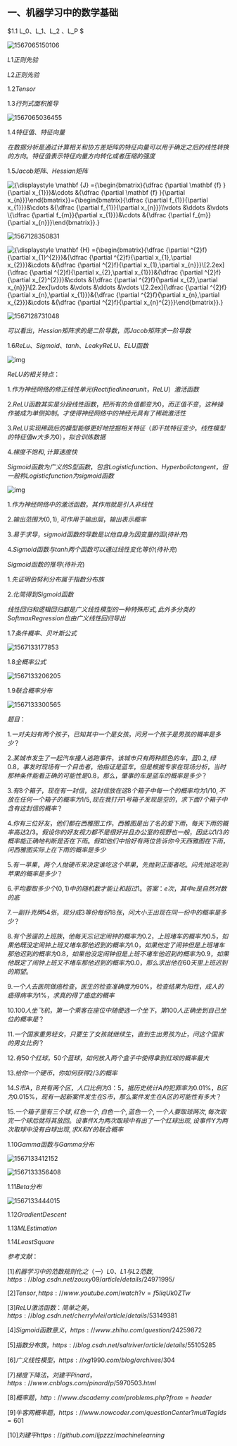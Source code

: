 ## 一、机器学习中的数学基础

$1.1 L_0、L_1、L_2 、L_P $

![1567065150106](C:\Users\Administrator\AppData\Roaming\Typora\typora-user-images\1567065150106.png)



$L1正则先验$

$L2正则先验$

$1.2 Tensor$



$1.3 行列式面积推导$

![1567065036455](C:\Users\Administrator\AppData\Roaming\Typora\typora-user-images\1567065036455.png)

$1.4 特征值、特征向量$

$在数据分析是通过计算相关和协方差矩阵的特征向量可以用于确定之后的线性转换的方向。特征值表示特征向量方向转化或者压缩的强度$

$1.5 Jacob矩阵、Hessian矩阵$

![{\displaystyle \mathbf {J} ={\begin{bmatrix}{\dfrac {\partial \mathbf {f} }{\partial x_{1}}}&\cdots &{\dfrac {\partial \mathbf {f} }{\partial x_{n}}}\end{bmatrix}}={\begin{bmatrix}{\dfrac {\partial f_{1}}{\partial x_{1}}}&\cdots &{\dfrac {\partial f_{1}}{\partial x_{n}}}\\\vdots &\ddots &\vdots \\{\dfrac {\partial f_{m}}{\partial x_{1}}}&\cdots &{\dfrac {\partial f_{m}}{\partial x_{n}}}\end{bmatrix}}.}](https://wikimedia.org/api/rest_v1/media/math/render/svg/58e93521d9089e643ff5c07412de507534c2d880)

![1567128350831](C:\Users\Administrator\AppData\Roaming\Typora\typora-user-images\1567128350831.png)

![{\displaystyle \mathbf {H} ={\begin{bmatrix}{\dfrac {\partial ^{2}f}{\partial x_{1}^{2}}}&{\dfrac {\partial ^{2}f}{\partial x_{1}\,\partial x_{2}}}&\cdots &{\dfrac {\partial ^{2}f}{\partial x_{1}\,\partial x_{n}}}\\[2.2ex]{\dfrac {\partial ^{2}f}{\partial x_{2}\,\partial x_{1}}}&{\dfrac {\partial ^{2}f}{\partial x_{2}^{2}}}&\cdots &{\dfrac {\partial ^{2}f}{\partial x_{2}\,\partial x_{n}}}\\[2.2ex]\vdots &\vdots &\ddots &\vdots \\[2.2ex]{\dfrac {\partial ^{2}f}{\partial x_{n}\,\partial x_{1}}}&{\dfrac {\partial ^{2}f}{\partial x_{n}\,\partial x_{2}}}&\cdots &{\dfrac {\partial ^{2}f}{\partial x_{n}^{2}}}\end{bmatrix}}.}](https://wikimedia.org/api/rest_v1/media/math/render/svg/af3268bb2afed0534da1e9493535b5ae1a5d08cc)

![1567128731048](C:\Users\Administrator\AppData\Roaming\Typora\typora-user-images\1567128731048.png)

$可以看出，Hessian矩阵求的是二阶导数，而Jacob矩阵求一阶导数$

$1.6 ReLu、Sigmoid、tanh、Leaky ReLU、ELU函数$

![img](https://upload.wikimedia.org/wikipedia/commons/thumb/6/6c/Rectifier_and_softplus_functions.svg/220px-Rectifier_and_softplus_functions.svg.png)

$ReLU的相关特点：$

$1.作为神经网络的修正线性单元(Rectified linear unit，ReLU）激活函数$

$2.ReLU函数其实是分段线性函数，把所有的负值都变为0，而正值不变，这种操作被成为单侧抑制。才使得神经网络中的神经元具有了稀疏激活性$

$3.ReLU实现稀疏后的模型能够更好地挖掘相关特征（即干扰特征变少，线性模型的特征值w大多为0），拟合训练数据$

$4.梯度不饱和,计算速度快$

$Sigmoid函数为广义的S型函数，包含Logistic function、Hyperbolic tangent，但一般称Logisticfunction为sigmoid函数$

![img](https://upload.wikimedia.org/wikipedia/commons/3/33/Sigmoid_function_01.png)

$1.作为神经网络中的激活函数，其作用就是引入非线性$

$2.输出范围为(0, 1),可作用于输出层，输出表示概率$

$3.易于求导，sigmoid函数的导数是以他自身为因变量的函(待补充)$

$4.Sigmoid函数与tanh两个函数可以通过线性变化等价(待补充)$

$Sigmoid函数的推导(待补充)$

$1. 先证明伯努利分布属于指数分布族$

$2.化简得到Sigmoid函数$

$线性回归和逻辑回归都是广义线性模型的一种特殊形式,此外多分类的Softmax Regression也由广义线性回归导出$

$1.7 条件概率、贝叶斯公式$

![1567133177853](C:\Users\Administrator\AppData\Roaming\Typora\typora-user-images\1567133177853.png)

$1.8 全概率公式$

![1567133206205](C:\Users\Administrator\AppData\Roaming\Typora\typora-user-images\1567133206205.png)

$1.9 联合概率分布$

![1567133300565](C:\Users\Administrator\AppData\Roaming\Typora\typora-user-images\1567133300565.png)

$题目：$

$1.一对夫妇有两个孩子，已知其中一个是女孩，问另一个孩子是男孩的概率是多少？$

$2.某城市发生了一起汽车撞人逃跑事件，该城市只有两种颜色的车，蓝0.2,绿0.8，事发时现场有一个目击者，他指证是蓝车，但是根据专家在现场分析，当时那种条件能看正确的可能性是0.8，那么，肇事的车是蓝车的概率是多少？$

$3.有8个箱子，现在有一封信，这封信放在这8个箱子中每一个的概率均为1/10, 不放在任何一个箱子的概率为1/5, 现在我打开1号箱子发现是空的，求下面7个箱子中含有这封信的概率？$

$4.你有三位好友，他们都在西雅图工作，西雅图是出了名的爱下雨，每天下雨的概率高达2/3。假设你的好友视力都不是很好并且办公室的视野也一般，因此以1/3的概率能正确地判断是否在下雨。假如他们中恰好有两位告诉你今天西雅图在下雨，问西雅图实际上在下雨的概率是多少$

$5.有一苹果，两个人抛硬币来决定谁吃这个苹果，先抛到正面者吃。问先抛这吃到苹果的概率是多少？$

$6.平均要取多少个(0,1)中的随机数才能让和超过1。答案： e 次， 其中e是自然对数的底$

$7.一副扑克牌54张，现分成3等份每份18张，问大小王出现在同一份中的概率是多少？$

$8. 有个苦逼的上班族，他每天忘记定闹钟的概率为0.2，上班堵车的概率为0.5，如果他既没定闹钟上班又堵车那他迟到的概率为1.0，如果他定了闹钟但是上班堵车那他迟到的概率为0.8，如果他没定闹钟但是上班不堵车他迟到的概率为0.9，如果他既定了闹钟上班又不堵车那他迟到的概率为0.0，那么求出他在60天里上班迟到的期望。$

$9.一个人去医院做癌检查，医生的检查准确度为90\% ，检查结果为阳性，成人的癌得病率为1\%，求真的得了癌症的概率$

$10.100人坐飞机，第一个乘客在座位中随便选一个坐下，第100人正确坐到自己坐位的概率是？$

$11.一个国家重男轻女，只要生了女孩就继续生，直到生出男孩为止，问这个国家的男女比例？$

$12.有50个红球，50个蓝球，如何放入两个盒子中使得拿到红球的概率最大$

$13.给你一个硬币，你如何获得2/3的概率$

$14.S市A，B共有两个区，人口比例为3：5，据历史统计A的犯罪率为0.01\%，B区为0.015\%，现有一起新案件发生在S市，那么案件发生在A区的可能性有多大？$

$15.一个箱子里有三个球,红色一个,白色一个,蓝色一个,一个人要取球两次,每次取完一个球后就将其放回。设事件X为两次取球中有出了一个红球出现,设事件Y为两次取球中没有白球出现,求X和Y的联合概率$

$1.10 Gamma函数与Gamma分布$

![1567133412152](C:\Users\Administrator\AppData\Roaming\Typora\typora-user-images\1567133412152.png)

![1567133356408](C:\Users\Administrator\AppData\Roaming\Typora\typora-user-images\1567133356408.png)

$1.11 Beta分布$

![1567133444015](C:\Users\Administrator\AppData\Roaming\Typora\typora-user-images\1567133444015.png)

$1.12 Gradient  Descent$

$1.13 ML Estimation$

$1.14 Least Square$

$参考文献：$

$[1]  机器学习中的范数规则化之（一）L0、L1与L2范数, https://blog.csdn.net/zouxy09/article/details/24971995/$

$[2]  Tensor,  https://www.youtube.com/watch?v=f5liqUk0ZTw$

$[3] ReLU激活函数：简单之美，https://blog.csdn.net/cherrylvlei/article/details/53149381$

$[4] Sigmoid函数意义，https://www.zhihu.com/question/24259872$

$[5] 指数分布族，https://blog.csdn.net/saltriver/article/details/55105285$

$[6] 广义线性模型，https://xg1990.com/blog/archives/304$

$[7] 梯度下降法，刘建平Pinard，https://www.cnblogs.com/pinard/p/5970503.html$

$[8] 概率题，http://www.dscademy.com/problems.php?from=header$

$[9] 牛客网概率题，https://www.nowcoder.com/questionCenter?mutiTagIds=601$

$[10]刘建平 https://github.com/ljpzzz/machinelearning$

